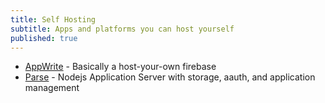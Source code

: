 ```yaml
---
title: Self Hosting
subtitle: Apps and platforms you can host yourself
published: true
---
```


- [AppWrite](https://appwrite.io) - Basically a host-your-own firebase
- [Parse](https://parseplatform.org/) - Nodejs Application Server with storage, aauth, and application management 
